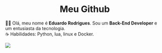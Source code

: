 <h1 align="center">Meu Github</h1>

👋🏽 Olá, meu nome é **Eduardo Rodrigues**. Sou um **Back-End Developer** e um entusiasta da tecnologia.   
☕ Habilidades: Python, lua, linux e Docker.

<img align="center" src="https://github-readme-stats.vercel.app/api?username=SirEduRs&theme=dark&show_icons=true&locale=pt-br&border_radius=15&hide_rank=true&disable_animations=true"/>
